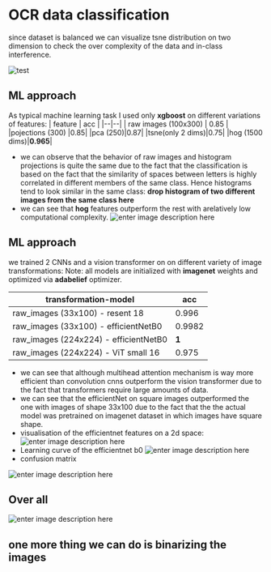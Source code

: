 # OCR data classification 

since dataset is balanced we can visualize tsne distribution on two dimension to check the over complexity of the data and in-class interference.

![test](https://i.ibb.co/0hgZTj1/photo-2022-11-08-18-34-18.jpg)


## ML approach

As typical machine learning task I used only **xgboost** on different variations of features:
| feature | acc  |
|--|--|
| raw images (100x300) | 0.85 |
|pojections (300) |0.85|
|pca (250)|0.87|
|tsne(only 2 dims)|0.75|
|hog (1500 dims)|**0.965**|

 - we can observe that the behavior of raw images and histogram projections is quite the same due to the fact that the classification is based on the fact that the similarity of spaces between letters is highly correlated in different members of the same class. Hence histograms tend to look similar in the same class: **drop histogram of two different images from the same class here**  
 - we can see that **hog** features outperform the rest with arelatively  low  computational complexity. 
 ![enter image description here](https://i.ibb.co/0hgZTj1/photo-2022-11-08-18-34-18.jpg)


## ML approach
we trained 2 CNNs and a vision transformer on on different variety of image transformations: 
Note: all models are initialized with **imagenet** weights and optimized via **adabelief** optimizer.

| transformation-model | acc  |
|--|--|
| raw_images (33x100) - resent 18 | 0.996 |
| raw_images (33x100) - efficientNetB0 | 0.9982 |
| raw_images (224x224) - efficientNetB0 | **1** |
| raw_images (224x224) - ViT small 16 | 0.975 |

 - we can see that although multihead attention mechanism is way more efficient than convolution cnns outperform the vision transformer due to the fact that transformers require large amounts of data.
 - we can see that the efficientNet on square images outperformed the one with images of shape 33x100 due to the fact that the the actual model was pretrained on imagenet dataset in which images have square shape.
 -  visualisation of the efficientnet features on a 2d space: 
 ![enter image description here](https://i.ibb.co/zR2BmXL/effcient-Netb0-features.png)
 - Learning curve of the efficientnet b0
 ![enter image description here](https://i.ibb.co/PDcBgxt/photo-2022-11-08-18-36-39.jpg)
 - confusion matrix
 
 ![enter image description here](https://i.ibb.co/3hCdc5B/photo-2022-11-08-18-36-43.jpg)


## Over all
![enter image description here](https://i.ibb.co/hcFC9sv/summary.png)
## one more thing we can do is binarizing the images
